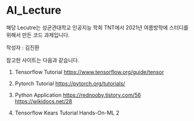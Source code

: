 # AI_Lecture

해당 Lecutre는 성균관대학교 인공지능 학회 TNT에서 2021년 여름방학에 스터디를 위해서 만든 코드 과제입니다.

작성자 :  김진환

참고한 사이트는 다음과 같습니다.

1. Tensorflow Tutorial
https://www.tensorflow.org/guide/tensor

2. Pytorch Tutorial
https://pytorch.org/tutorials/

3. Python Application
https://rednooby.tistory.com/56
https://wikidocs.net/28

4. Tensorflow Kears Tutorial
Hands-On-ML 2

